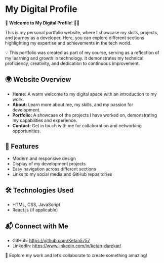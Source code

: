 # My Digital Profile

🚀 **Welcome to My Digital Profile!** 👨‍💻

This is my personal portfolio website, where I showcase my skills, projects, and journey as a developer. Here, you can explore different sections highlighting my expertise and achievements in the tech world.

💡 This portfolio was created as part of my course, serving as a reflection of my learning and growth in technology. It demonstrates my technical proficiency, creativity, and dedication to continuous improvement.

## 🌍 Website Overview
- **Home:** A warm welcome to my digital space with an introduction to my work.
- **About:** Learn more about me, my skills, and my passion for development.
- **Portfolio:** A showcase of the projects I have worked on, demonstrating my capabilities and experience.
- **Contact:** Get in touch with me for collaboration and networking opportunities.

## 🚀 Features
- Modern and responsive design
- Display of my development projects
- Easy navigation across different sections
- Links to my social media and GitHub repositories

## 🛠️ Technologies Used
- HTML, CSS, JavaScript
- React.js (if applicable)


## 📬 Connect with Me
- GitHub: https://github.com/Ketan5757
- LinkedIn: https://www.linkedin.com/in/ketan-darekar/

🌟 Explore my work and let’s collaborate to create something amazing!

